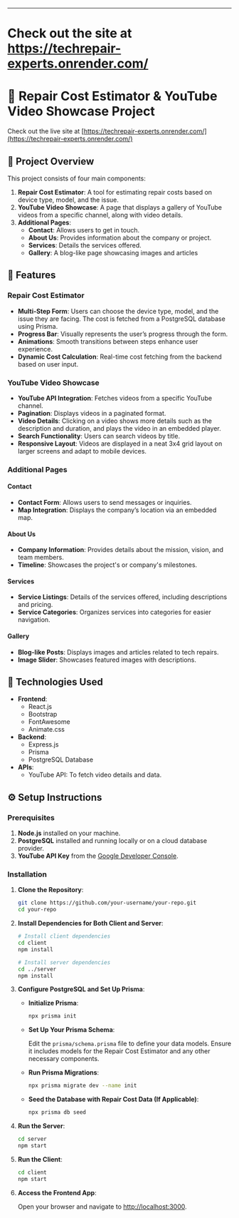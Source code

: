 
---
# Check out the site at https://techrepair-experts.onrender.com/

# 📱 Repair Cost Estimator & YouTube Video Showcase Project

Check out the live site at [https://techrepair-experts.onrender.com/](https://techrepair-experts.onrender.com/)

## 🚀 Project Overview

This project consists of four main components:
1. **Repair Cost Estimator**: A tool for estimating repair costs based on device type, model, and the issue.
2. **YouTube Video Showcase**: A page that displays a gallery of YouTube videos from a specific channel, along with video details.
3. **Additional Pages**:
   - **Contact**: Allows users to get in touch.
   - **About Us**: Provides information about the company or project.
   - **Services**: Details the services offered.
   - **Gallery**: A blog-like page showcasing images and articles

## 🚀 Features

### Repair Cost Estimator
- **Multi-Step Form**: Users can choose the device type, model, and the issue they are facing. The cost is fetched from a PostgreSQL database using Prisma.
- **Progress Bar**: Visually represents the user’s progress through the form.
- **Animations**: Smooth transitions between steps enhance user experience.
- **Dynamic Cost Calculation**: Real-time cost fetching from the backend based on user input.

### YouTube Video Showcase
- **YouTube API Integration**: Fetches videos from a specific YouTube channel.
- **Pagination**: Displays videos in a paginated format.
- **Video Details**: Clicking on a video shows more details such as the description and duration, and plays the video in an embedded player.
- **Search Functionality**: Users can search videos by title.
- **Responsive Layout**: Videos are displayed in a neat 3x4 grid layout on larger screens and adapt to mobile devices.

### Additional Pages

#### Contact
- **Contact Form**: Allows users to send messages or inquiries.
- **Map Integration**: Displays the company’s location via an embedded map.

#### About Us
- **Company Information**: Provides details about the mission, vision, and team members.
- **Timeline**: Showcases the project's or company's milestones.

#### Services
- **Service Listings**: Details of the services offered, including descriptions and pricing.
- **Service Categories**: Organizes services into categories for easier navigation.

#### Gallery
- **Blog-like Posts**: Displays images and articles related to tech repairs.
- **Image Slider**: Showcases featured images with descriptions.


## 🧩 Technologies Used

- **Frontend**:
  - React.js
  - Bootstrap
  - FontAwesome
  - Animate.css
- **Backend**:
  - Express.js
  - Prisma
  - PostgreSQL Database
- **APIs**:
  - YouTube API: To fetch video details and data.


## ⚙️ Setup Instructions

### Prerequisites

1. **Node.js** installed on your machine.
2. **PostgreSQL** installed and running locally or on a cloud database provider.
3. **YouTube API Key** from the [Google Developer Console](https://console.developers.google.com/).

### Installation


1. **Clone the Repository**:

    ```bash
    git clone https://github.com/your-username/your-repo.git
    cd your-repo
    ```

2. **Install Dependencies for Both Client and Server**:

    ```bash
    # Install client dependencies
    cd client
    npm install

    # Install server dependencies
    cd ../server
    npm install
    ```

3. **Configure PostgreSQL and Set Up Prisma**:

    - **Initialize Prisma**:

      ```bash
      npx prisma init
      ```

    - **Set Up Your Prisma Schema**:

      Edit the `prisma/schema.prisma` file to define your data models. Ensure it includes models for the Repair Cost Estimator and any other necessary components.

    - **Run Prisma Migrations**:

      ```bash
      npx prisma migrate dev --name init
      ```

    - **Seed the Database with Repair Cost Data (If Applicable)**:

      ```bash
      npx prisma db seed
      ```

4. **Run the Server**:

    ```bash
    cd server
    npm start
    ```

5. **Run the Client**:

    ```bash
    cd client
    npm start
    ```

6. **Access the Frontend App**:

    Open your browser and navigate to [http://localhost:3000](http://localhost:3000).
